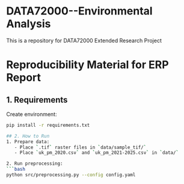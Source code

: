 # DATA72000--Environmental Analysis

This is a repository for DATA72000 Extended Research Project

# Reproducibility Material for ERP Report

## 1. Requirements
Create environment:
```bash
pip install -r requirements.txt

## 2. How to Run
1. Prepare data:
   - Place `.tif` raster files in `data/sample_tif/`
   - Place `uk_pm_2020.csv` and `uk_pm_2021-2025.csv` in `data/`

2. Run preprocessing:
```bash
python src/preprocessing.py --config config.yaml

